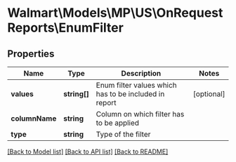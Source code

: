 # Walmart\Models\MP\US\OnRequestReports\EnumFilter

## Properties

Name | Type | Description | Notes
------------ | ------------- | ------------- | -------------
**values** | **string[]** | Enum filter values which has to be included in report | [optional]
**columnName** | **string** | Column on which filter has to be applied |
**type** | **string** | Type of the filter |


[[Back to Model list]](./) [[Back to API list]](../../../../../README.md#supported-apis) [[Back to README]](../../../../../README.md)
